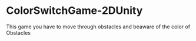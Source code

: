 # ColorSwitchGame-2DUnity
 This game you have to move through obstacles and beaware of the color of Obstacles
